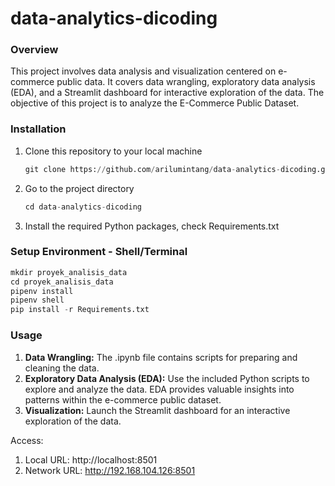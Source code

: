 # data-analytics-dicoding

### Overview
This project involves data analysis and visualization centered on e-commerce public data. It covers data wrangling, exploratory data analysis (EDA), and a Streamlit dashboard for interactive exploration of the data. The objective of this project is to analyze the E-Commerce Public Dataset.

### Installation
1. Clone this repository to your local machine
   ```python
   git clone https://github.com/arilumintang/data-analytics-dicoding.git
   ```
2. Go to the project directory
   ```python
   cd data-analytics-dicoding
   ```
3. Install the required Python packages, check Requirements.txt

### Setup Environment - Shell/Terminal
```python
mkdir proyek_analisis_data
cd proyek_analisis_data
pipenv install
pipenv shell
pip install -r Requirements.txt
```

### Usage

1. **Data Wrangling:** The .ipynb file contains scripts for preparing and cleaning the data.
2. **Exploratory Data Analysis (EDA):** Use the included Python scripts to explore and analyze the data. EDA provides valuable insights into patterns within the e-commerce public dataset.
3. **Visualization:** Launch the Streamlit dashboard for an interactive exploration of the data.

Access:
1. Local URL: http://localhost:8501
2. Network URL: http://192.168.104.126:8501
